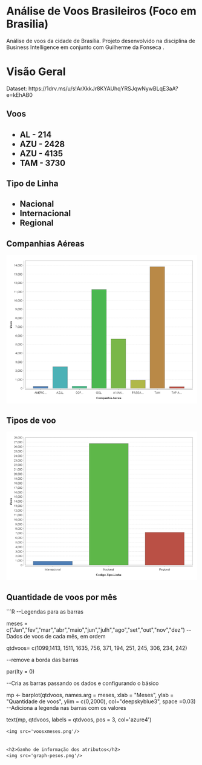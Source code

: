 # Análise de Voos Brasileiros (Foco em Brasilia)
Análise de voos da cidade de Brasília. Projeto desenvolvido na disciplina de Business Intelligence em conjunto com Guilherme da Fonseca .

<h1>Visão Geral</h1>
Dataset: https://1drv.ms/u/s!ArXkkJr8KYAUhqYRSJqwNywBLqE3aA?e=kEhAB0
<h2>Voos<h2>
<ul>
    <li>AL - 214</li>
    <li>AZU - 2428</li>
    <li>AZU - 4135</li>
    <li>TAM - 3730</li>
</ul>


<h2>Tipo de Linha<h2>
<ul>
    <li>Nacional</li>
    <li>Internacional</li>
    <li>Regional</li>
</ul>

<h2>Companhias Aéreas</h2>
<img src='companhias.png'/>

<h2>Tipos de voo</h2>
<img src='tiposdevoo.png'/>


<h2>Quantidade de voos por mês</h2>
```R
--Legendas para as barras

meses = c("Jan","fev","mar","abr","maio","jun","julh","ago","set","out","nov","dez")
--Dados de voos de cada mês, em ordem

qtdvoos= c(1099,1413, 1511, 1635, 756, 371, 194, 251, 245, 306, 234, 242)

--remove a borda das barras

par(lty = 0)

--Cria as barras passando os dados e configurando o básico

 mp <- barplot(qtdvoos, names.arg = meses, xlab = "Meses", 
    ylab = "Quantidade de voos", ylim = c(0,2000), col="deepskyblue3", space =0.03)
--Adiciona a legenda nas barras com os valores

text(mp, qtdvoos, labels = qtdvoos, pos = 3, col='azure4')
```
<img src='voosxmeses.png'/>


<h2>Ganho de informação dos atributos</h2>
<img src='graph-pesos.png'/>






